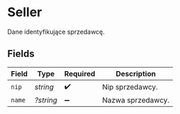# Seller

Dane identyfikujące sprzedawcę.


## Fields

| Field              | Type               | Required           | Description        |
| ------------------ | ------------------ | ------------------ | ------------------ |
| `nip`              | *string*           | :heavy_check_mark: | Nip sprzedawcy.    |
| `name`             | *?string*          | :heavy_minus_sign: | Nazwa sprzedawcy.  |